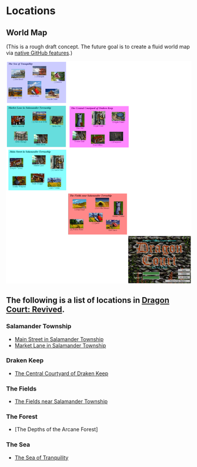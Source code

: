 # Locations
## World Map
(This is a rough draft concept. The future goal is to create a fluid world map via [native GitHub features](https://docs.github.com/en/get-started/writing-on-github/working-with-advanced-formatting/creating-diagrams).)

![](https://github.com/DCWiki/DCWiki.github.io/blob/main/media/locations/World_Map_v1.png?raw=true)

## The following is a list of locations in [Dragon Court: Revived](Dragon-Court-Revived.md).

### Salamander Township
* [Main Street in Salamander Township](Main-Street-in-Salamander-Township.md)
* [Market Lane in Salamander Township](Market-Lane-in-Salamander-Township.md)
### Draken Keep
* [The Central Courtyard of Draken Keep](The-Central-Courtyard-of-Draken-Keep.md)
### The Fields
* [The Fields near Salamander Township](The-Fields-near-Salamander-Township.md)
### The Forest
* [The Depths of the Arcane Forest]
### The Sea
* [The Sea of Tranquility](The-Sea-of-Tranquility.md)
